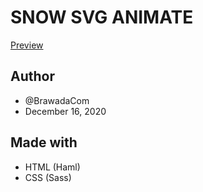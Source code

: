 # SNOW SVG ANIMATE

[Preview](https://uvindubro.me/css-snow-effects/3)

## Author
- @BrawadaCom
- December 16, 2020

## Made with
- HTML (Haml)
- CSS (Sass)